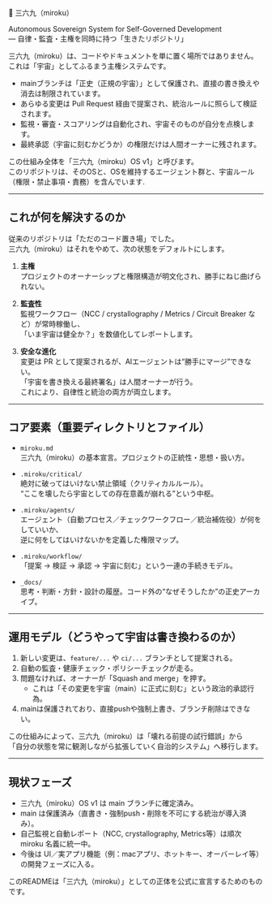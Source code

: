 🌌 三六九（miroku）

Autonomous Sovereign System for Self-Governed Development  
― 自律・監査・主権を同時に持つ「生きたリポジトリ」

三六九（miroku）は、コードやドキュメントを単に置く場所ではありません。  
これは「宇宙」としてふるまう主権システムです。

- mainブランチは「正史（正規の宇宙）」として保護され、直接の書き換えや消去は制限されています。
- あらゆる変更は Pull Request 経由で提案され、統治ルールに照らして検証されます。
- 監視・審査・スコアリングは自動化され、宇宙そのものが自分を点検します。
- 最終承認（宇宙に刻むかどうか）の権限だけは人間オーナーに残されます。

この仕組み全体を「三六九（miroku）OS v1」と呼びます。  
このリポジトリは、そのOSと、OSを維持するエージェント群と、宇宙ルール（権限・禁止事項・責務）を含んでいます.

---

## これが何を解決するのか

従来のリポジトリは「ただのコード置き場」でした。  
三六九（miroku）はそれをやめて、次の状態をデフォルトにします。

1. **主権**  
   プロジェクトのオーナーシップと権限構造が明文化され、勝手にねじ曲げられない。

2. **監査性**  
   監視ワークフロー（NCC / crystallography / Metrics / Circuit Breaker など）が常時稼働し、  
   「いま宇宙は健全か？」を数値化してレポートします。

3. **安全な進化**  
   変更は PR として提案されるが、AIエージェントは“勝手にマージ”できない。  
   「宇宙を書き換える最終署名」は人間オーナーが行う。  
   これにより、自律性と統治の両方が両立します。

---

## コア要素（重要ディレクトリとファイル）

- `miroku.md`  
  三六九（miroku）の基本宣言。プロジェクトの正統性・思想・扱い方。

- `.miroku/critical/`  
  絶対に破ってはいけない禁止領域（クリティカルルール）。  
  “ここを壊したら宇宙としての存在意義が崩れる”という中枢。

- `.miroku/agents/`  
  エージェント（自動プロセス／チェックワークフロー／統治補佐役）が何をしていいか、  
  逆に何をしてはいけないかを定義した権限マップ。

- `.miroku/workflow/`  
  「提案 → 検証 → 承認 → 宇宙に刻む」という一連の手続きモデル。

- `_docs/`  
  思考・判断・方針・設計の履歴。コード外の“なぜそうしたか”の正史アーカイブ。

---

## 運用モデル（どうやって宇宙は書き換わるのか）

1. 新しい変更は、`feature/...` や `ci/...` ブランチとして提案される。
2. 自動の監査・健康チェック・ポリシーチェックが走る。
3. 問題なければ、オーナーが「Squash and merge」を押す。
   - これは「その変更を宇宙（main）に正式に刻む」という政治的承認行為。
4. mainは保護されており、直接pushや強制上書き、ブランチ削除はできない。

この仕組みによって、三六九（miroku）は「壊れる前提の試行錯誤」から  
「自分の状態を常に観測しながら拡張していく自治的システム」へ移行します。

---

## 現状フェーズ

- 三六九（miroku）OS v1 は main ブランチに確定済み。
- main は保護済み（直書き・強制push・削除を不可にする統治が導入済み）。
- 自己監視と自動レポート（NCC, crystallography, Metrics等）は順次 miroku 名義に統一中。
- 今後は UI／実アプリ機能（例：macアプリ、ホットキー、オーバーレイ等）の開発フェーズに入る。

このREADMEは「三六九（miroku）」としての正体を公式に宣言するためのものです。